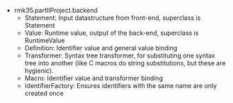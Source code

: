 * rmk35.partIIProject.backend
  - Statement: Input datastructure from front-end, superclass is Statement
  - Value: Runtime value, output of the back-end, superclass is RuntimeValue
  - Definition: Identifier value and general value binding
  - Transformer: Syntax tree transformer, for substituting one syntax tree into
    another (like C macros do string substitutions, but these are hygienic).
  - Macro: Identifier value and transformer binding
  - IdentifierFactory: Ensures identifiers with the same name are only created once
